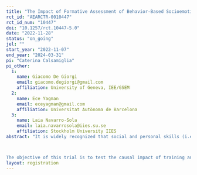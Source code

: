 ```yaml
---
title: "The Impact of Formative Assessment of Behavior-Based Socioemotional Skills on Students' Outcomes in the Short and Long Run "
rct_id: "AEARCTR-0010447"
rct_id_num: "10447"
doi: "10.1257/rct.10447-5.0"
date: "2022-11-28"
status: "on_going"
jel: ""
start_year: "2022-11-07"
end_year: "2024-03-31"
pi: "Caterina Calsamiglia"
pi_other:
  1:
    name: Giacomo De Giorgi
    email: giacomo.degiorgi@gmail.com
    affiliation: University of Geneva, IEE/GSEM
  2:
    name: Ece Yagman
    email: eceyagman@gmail.com
    affiliation: Universitat Autònoma de Barcelona
  3:
    name: Laia Navarro-Sola
    email: laia.navarrosola@iies.su.se
    affiliation: Stockholm University IIES
abstract: "It is widely recognized that social and personal skills (i.e., perseverance, motivation, teamwork, etc.) are highly predictive of life achievements and long-term well-being, such as lower levels of school dropout, physical and mental health issues, and conflict. It is also well established that a comprehensive integration of these non-cognitive skills in the educational curriculum is essential to make lifetime progress.

The objective of this trial is to test the causal impact of training and mentoring teachers to integrate formative assessment of socioemotional skills in the classroom with the help of digital tools on students’ academic and non-cognitive outcomes.  Formative assessment by the trained teachers involves the observation, recording, and provision of feedback on a specific set of behaviors, the so-called Pentabilities, that characterize socioemotional skills in active classroom environments. The teachers are given 5-6 months to implement the intervention. The trial involves 40 Catalan secondary schools that mainly serve at-risk populations."
layout: registration
---
```


